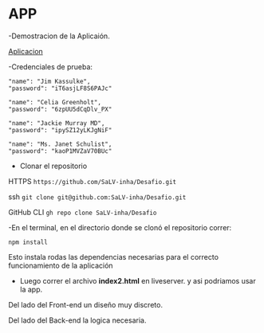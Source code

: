 # APP
-Demostracion de la Aplicaión.
 
[Aplicacion](https://salv-inha.github.io/Desafio/index2.html "Aplicacion")

  -Credenciales de prueba:
  
    "name": "Jim Kassulke",
    "password": "iT6asjLF8S6PAJc"
    
    "name": "Celia Greenholt",
    "password": "6zpUU5dCqDlv_PX"

    "name": "Jackie Murray MD",
    "password": "ipySZ12yLKJgNiF"

    "name": "Ms. Janet Schulist",
    "password": "kaoP1MVZaV70BUc"
    
    
    
- Clonar el repositorio

HTTPS
`https://github.com/SaLV-inha/Desafio.git`

ssh
`git clone git@github.com:SaLV-inha/Desafio.git`

GitHub CLI
`gh repo clone SaLV-inha/Desafio`

-En el terminal, en el directorio donde se clonó el repositorio correr:

`npm install`

Esto instala rodas las dependencias necesarias para el correcto funcionamiento de la aplicación

- Luego correr el archivo **index2.html** en liveserver.
y asi podriamos usar la app.

Del lado del Front-end un diseño muy discreto.

Del lado del Back-end la logica necesaria.
